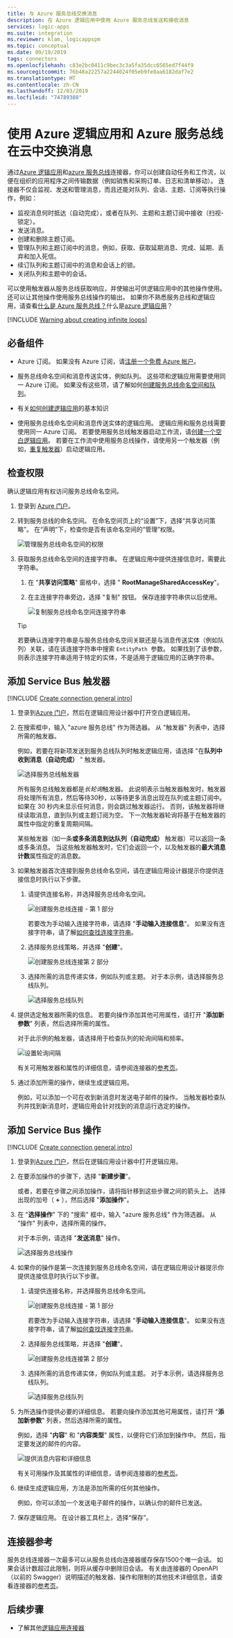 ```yaml
---
title: 与 Azure 服务总线交换消息
description: 在 Azure 逻辑应用中使用 Azure 服务总线发送和接收消息
services: logic-apps
ms.suite: integration
ms.reviewer: klam, logicappspm
ms.topic: conceptual
ms.date: 09/19/2019
tags: connectors
ms.openlocfilehash: c83e2bc0411c9bec3c3a5fa35dcc6565ed7f44f9
ms.sourcegitcommit: 76b48a22257a2244024f05eb9fe8aa6182daf7e2
ms.translationtype: MT
ms.contentlocale: zh-CN
ms.lasthandoff: 12/03/2019
ms.locfileid: "74789388"
---
```

# <a name="exchange-messages-in-the-cloud-by-using-azure-logic-apps-and-azure-service-bus"></a>使用 Azure 逻辑应用和 Azure 服务总线在云中交换消息

通过[Azure 逻辑应用](../logic-apps/logic-apps-overview.md)和[azure 服务总线](../service-bus-messaging/service-bus-messaging-overview.md)连接器，你可以创建自动任务和工作流，以便在组织的应用程序之间传输数据（例如销售和采购订单、日志和清单移动）。 连接器不仅会监视、发送和管理消息，而且还能对队列、会话、主题、订阅等执行操作，例如：

* 监视消息何时抵达（自动完成），或者在队列、主题和主题订阅中接收（扫视-锁定）。
* 发送消息。
* 创建和删除主题订阅。
* 管理队列和主题订阅中的消息，例如，获取、获取延期消息、完成、延期、丢弃和加入死信。
* 续订队列和主题订阅中的消息和会话上的锁。
* 关闭队列和主题中的会话。

可以使用触发器从服务总线获取响应，并使输出可供逻辑应用中的其他操作使用。 还可以让其他操作使用服务总线操作的输出。 如果你不熟悉服务总线和逻辑应用，请查看[什么是 Azure 服务总线？](../service-bus-messaging/service-bus-messaging-overview.md)什么是[azure 逻辑应用](../logic-apps/logic-apps-overview.md)？

[!INCLUDE [Warning about creating infinite loops](../../includes/connectors-infinite-loops.md)]

## <a name="prerequisites"></a>必备组件

* Azure 订阅。 如果没有 Azure 订阅，请[注册一个免费 Azure 帐户](https://azure.microsoft.com/free/)。

* 服务总线命名空间和消息传送实体，例如队列。 这些项和逻辑应用需要使用同一 Azure 订阅。 如果没有这些项，请了解如何[创建服务总线命名空间和队列](../service-bus-messaging/service-bus-create-namespace-portal.md)。

* 有关[如何创建逻辑应用](../logic-apps/quickstart-create-first-logic-app-workflow.md)的基本知识

* 使用服务总线命名空间和消息传送实体的逻辑应用。 逻辑应用和服务总线需要使用同一 Azure 订阅。 若要使用服务总线触发器启动工作流，请[创建一个空白逻辑应用](../logic-apps/quickstart-create-first-logic-app-workflow.md)。 若要在工作流中使用服务总线操作，请使用另一个触发器（例如，[重复触发器](../connectors/connectors-native-recurrence.md)）启动逻辑应用。

<a name="permissions-connection-string"></a>

## <a name="check-permissions"></a>检查权限

确认逻辑应用有权访问服务总线命名空间。

1. 登录到 [Azure 门户](https://portal.azure.com)。

1. 转到服务总线的命名空间。 在命名空间页上的“设置”下，选择“共享访问策略”。 在“声明”下，检查你是否有该命名空间的“管理”权限。

   ![管理服务总线命名空间的权限](./media/connectors-create-api-azure-service-bus/azure-service-bus-namespace.png)

1. 获取服务总线命名空间的连接字符串。 在逻辑应用中提供连接信息时，需要此字符串。

   1. 在 "**共享访问策略**" 窗格中，选择 " **RootManageSharedAccessKey**"。
   
   1. 在主连接字符串旁边，选择 "复制" 按钮。 保存连接字符串供以后使用。

      ![复制服务总线命名空间连接字符串](./media/connectors-create-api-azure-service-bus/find-service-bus-connection-string.png)

   > [!TIP]
   > 若要确认连接字符串是与服务总线命名空间关联还是与消息传送实体（例如队列）关联，请在该连接字符串中搜索 `EntityPath`  参数。 如果找到了该参数，则表示连接字符串适用于特定的实体，不是适用于逻辑应用的正确字符串。

## <a name="add-service-bus-trigger"></a>添加 Service Bus 触发器

[!INCLUDE [Create connection general intro](../../includes/connectors-create-connection-general-intro.md)]

1. 登录到[Azure 门户](https://portal.azure.com)，然后在逻辑应用设计器中打开空白逻辑应用。

1. 在搜索框中，输入 "azure 服务总线" 作为筛选器。 从 "触发器" 列表中，选择所需的触发器。

   例如，若要在将新项发送到服务总线队列时触发逻辑应用，请选择 "在**队列中收到消息（自动完成）** " 触发器。

   ![选择服务总线触发器](./media/connectors-create-api-azure-service-bus/select-service-bus-trigger.png)

   所有服务总线触发器都是*长轮询*触发器。 此说明表示当触发器触发时，触发器将处理所有消息，然后等待30秒，以等待更多消息出现在队列或主题订阅中。 如果在 30 秒内未显示任何消息，则会跳过触发器运行。 否则，该触发器将继续读取消息，直到队列或主题订阅为空。 下一次触发器轮询将基于在触发器的属性中指定的重复周期间隔。

   某些触发器（如一条**或多条消息到达队列（自动完成）** 触发器）可以返回一条或多条消息。 当这些触发器触发时，它们会返回一个，以及触发器的**最大消息计数**属性指定的消息数。

1. 如果触发器首次连接到服务总线命名空间，请在逻辑应用设计器提示你提供连接信息时执行以下步骤。

   1. 请提供连接名称，并选择服务总线命名空间。

      ![创建服务总线连接 - 第 1 部分](./media/connectors-create-api-azure-service-bus/create-service-bus-connection-trigger-1.png)

      若要改为手动输入连接字符串，请选择 "**手动输入连接信息**"。 如果没有连接字符串，请了解[如何查找连接字符串](#permissions-connection-string)。

   1. 选择服务总线策略，并选择 "**创建**"。

      ![创建服务总线连接第 2 部分](./media/connectors-create-api-azure-service-bus/create-service-bus-connection-trigger-2.png)

   1. 选择所需的消息传递实体，例如队列或主题。 对于本示例，请选择服务总线队列。
   
      ![选择服务总线队列](./media/connectors-create-api-azure-service-bus/service-bus-select-queue-trigger.png)

1. 提供选定触发器所需的信息。 若要向操作添加其他可用属性，请打开 "**添加新参数**" 列表，然后选择所需的属性。

   对于此示例的触发器，请选择用于检查队列的轮询间隔和频率。

   ![设置轮询间隔](./media/connectors-create-api-azure-service-bus/service-bus-trigger-details.png)

   有关可用触发器和属性的详细信息，请参阅连接器的[参考页](/connectors/servicebus/)。

1. 通过添加所需的操作，继续生成逻辑应用。

   例如，可以添加一个可在收到新消息时发送电子邮件的操作。 当触发器检查队列并找到新消息时，逻辑应用会针对找到的消息运行选定的操作。

## <a name="add-service-bus-action"></a>添加 Service Bus 操作

[!INCLUDE [Create connection general intro](../../includes/connectors-create-connection-general-intro.md)]

1. 登录到[Azure 门户](https://portal.azure.com)，然后在逻辑应用设计器中打开逻辑应用。

1. 在要添加操作的步骤下，选择 "**新建步骤**"。

   或者，若要在步骤之间添加操作，请将指针移到这些步骤之间的箭头上。 选择出现的加号（ **+** ），然后选择 "**添加操作**"。

1. 在 "**选择操作**" 下的 "搜索" 框中，输入 "azure 服务总线" 作为筛选器。 从 "操作" 列表中，选择所需的操作。 

   对于本示例，请选择 "**发送消息**" 操作。

   ![选择服务总线操作](./media/connectors-create-api-azure-service-bus/select-service-bus-send-message-action.png) 

1. 如果你的操作是第一次连接到服务总线命名空间，请在逻辑应用设计器提示你提供连接信息时执行以下步骤。

   1. 请提供连接名称，并选择服务总线命名空间。

      ![创建服务总线连接 - 第 1 部分](./media/connectors-create-api-azure-service-bus/create-service-bus-connection-action-1.png)

      若要改为手动输入连接字符串，请选择 "**手动输入连接信息**"。 如果没有连接字符串，请了解[如何查找连接字符串](#permissions-connection-string)。

   1. 选择服务总线策略，并选择 "**创建**"。

      ![创建服务总线连接第 2 部分](./media/connectors-create-api-azure-service-bus/create-service-bus-connection-action-2.png)

   1. 选择所需的消息传递实体，例如队列或主题。 对于本示例，请选择服务总线队列。

      ![选择服务总线队列](./media/connectors-create-api-azure-service-bus/service-bus-select-queue-action.png)

1. 为所选操作提供必要的详细信息。 若要向操作添加其他可用属性，请打开 "**添加新参数**" 列表，然后选择所需的属性。

   例如，选择 "**内容**" 和 "**内容类型**" 属性，以便将它们添加到操作中。 然后，指定要发送的邮件的内容。

   ![提供消息内容和详细信息](./media/connectors-create-api-azure-service-bus/service-bus-send-message-details.png)

   有关可用操作及其属性的详细信息，请参阅连接器的[参考页](/connectors/servicebus/)。

1. 继续生成逻辑应用，方法是添加所需的任何其他操作。

   例如，你可以添加一个发送电子邮件的操作，以确认你的邮件已发送。

1. 保存逻辑应用。 在设计器工具栏上，选择“保存”。

## <a name="connector-reference"></a>连接器参考

服务总线连接器一次最多可以从服务总线向连接器缓存保存1500个唯一会话。 如果会话计数超过此限制，则将从缓存中删除旧会话。 有关由连接器的 OpenAPI （以前的 Swagger）说明描述的触发器、操作和限制的其他技术详细信息，请查看连接器的[参考页](/connectors/servicebus/)。

## <a name="next-steps"></a>后续步骤

* 了解其他[逻辑应用连接器](../connectors/apis-list.md)

